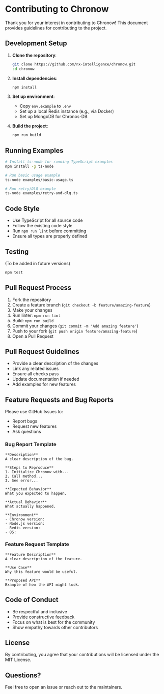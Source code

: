 # Contributing to Chronow

Thank you for your interest in contributing to Chronow! This document provides guidelines for contributing to the project.

## Development Setup

1. **Clone the repository**:
   ```bash
   git clone https://github.com/nx-intelligence/chronow.git
   cd chronow
   ```

2. **Install dependencies**:
   ```bash
   npm install
   ```

3. **Set up environment**:
   - Copy `env.example` to `.env`
   - Set up a local Redis instance (e.g., via Docker)
   - Set up MongoDB for Chronos-DB

4. **Build the project**:
   ```bash
   npm run build
   ```

## Running Examples

```bash
# Install ts-node for running TypeScript examples
npm install -g ts-node

# Run basic usage example
ts-node examples/basic-usage.ts

# Run retry/DLQ example
ts-node examples/retry-and-dlq.ts
```

## Code Style

- Use TypeScript for all source code
- Follow the existing code style
- Run `npm run lint` before committing
- Ensure all types are properly defined

## Testing

(To be added in future versions)

```bash
npm test
```

## Pull Request Process

1. Fork the repository
2. Create a feature branch (`git checkout -b feature/amazing-feature`)
3. Make your changes
4. Run linter: `npm run lint`
5. Build: `npm run build`
6. Commit your changes (`git commit -m 'Add amazing feature'`)
7. Push to your fork (`git push origin feature/amazing-feature`)
8. Open a Pull Request

## Pull Request Guidelines

- Provide a clear description of the changes
- Link any related issues
- Ensure all checks pass
- Update documentation if needed
- Add examples for new features

## Feature Requests and Bug Reports

Please use GitHub Issues to:
- Report bugs
- Request new features
- Ask questions

### Bug Report Template

```
**Description**
A clear description of the bug.

**Steps to Reproduce**
1. Initialize Chronow with...
2. Call method...
3. See error...

**Expected Behavior**
What you expected to happen.

**Actual Behavior**
What actually happened.

**Environment**
- Chronow version:
- Node.js version:
- Redis version:
- OS:
```

### Feature Request Template

```
**Feature Description**
A clear description of the feature.

**Use Case**
Why this feature would be useful.

**Proposed API**
Example of how the API might look.
```

## Code of Conduct

- Be respectful and inclusive
- Provide constructive feedback
- Focus on what is best for the community
- Show empathy towards other contributors

## License

By contributing, you agree that your contributions will be licensed under the MIT License.

## Questions?

Feel free to open an issue or reach out to the maintainers.

